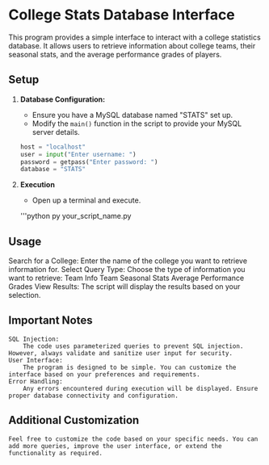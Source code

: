 # College Stats Database Interface

This program provides a simple interface to interact with a college statistics database. 
It allows users to retrieve information about college teams, their seasonal stats, and the average performance grades of players.

## Setup

1. **Database Configuration:**
   - Ensure you have a MySQL database named "STATS" set up.
   - Modify the `main()` function in the script to provide your MySQL server details.

   ```python
   host = "localhost"
   user = input("Enter username: ")
   password = getpass("Enter password: ")
   database = "STATS"

2. **Execution**
    - Open up a terminal and execute.
     
    '''python
    py your_script_name.py


## Usage
Search for a College:
    Enter the name of the college you want to retrieve information for.
Select Query Type:
    Choose the type of information you want to retrieve:
        Team Info
        Team Seasonal Stats
        Average Performance Grades
View Results:
The script will display the results based on your selection.

## Important Notes
    SQL Injection:
        The code uses parameterized queries to prevent SQL injection. However, always validate and sanitize user input for security.
    User Interface:
        The program is designed to be simple. You can customize the interface based on your preferences and requirements.
    Error Handling:
        Any errors encountered during execution will be displayed. Ensure proper database connectivity and configuration.

## Additional Customization
    Feel free to customize the code based on your specific needs. You can add more queries, improve the user interface, or extend the functionality as required.
